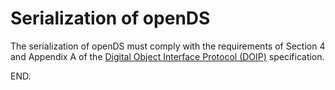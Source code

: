 # Serialization of openDS

The serialization of openDS must comply with the requirements of Section 4 and Appendix A of the [Digital Object Interface Protocol (DOIP)](https://hdl.handle.net/0.DOIP/DOIPV2.0) specification.

END.